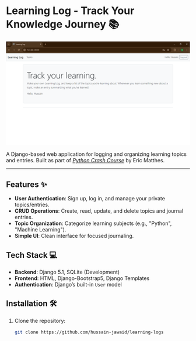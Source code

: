 # Learning Log - Track Your Knowledge Journey 📚

![Learning Log Banner](images/banner.png)

A Django-based web application for logging and organizing learning topics and entries. Built as part of [*Python Crash Course*](https://nostarch.com/pythoncrashcourse2e) by Eric Matthes.

---

## Features ✨
- **User Authentication**: Sign up, log in, and manage your private topics/entries.
- **CRUD Operations**: Create, read, update, and delete topics and journal entries.
- **Topic Organization**: Categorize learning subjects (e.g., "Python", "Machine Learning").
- **Simple UI**: Clean interface for focused journaling.

## Tech Stack 💻
- **Backend**: Django 5.1, SQLite (Development)
- **Frontend**: HTML, Django-Bootstrap5, Django Templates
- **Authentication**: Django’s built-in `User` model

## Installation 🛠️
1. Clone the repository:
   ```bash
   git clone https://github.com/hussain-jawaid/learning-logs
